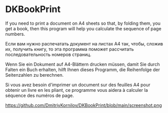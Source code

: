 ﻿# DKBookPrint
 If you need to print a document on A4 sheets so that, by folding them, you get a book, then this program will help you calculate the sequence of page numbers.

 Если вам нужно распечатать документ на листах А4 так, чтобы, сложив их, получить книгу, то эта программа поможет рассчитать последовательность номеров страниц.

 Wenn Sie ein Dokument auf A4-Blättern drucken müssen, damit Sie durch Falten ein Buch erhalten, hilft Ihnen dieses Programm, die Reihenfolge der Seitenzahlen zu berechnen.

 Si vous avez besoin d'imprimer un document sur des feuilles A4 pour obtenir un livre en les pliant, ce programme vous aidera à calculer la séquence des numéros de page.

https://github.com/DmitriyKornilov/DKBookPrint/blob/main/screenshot.png